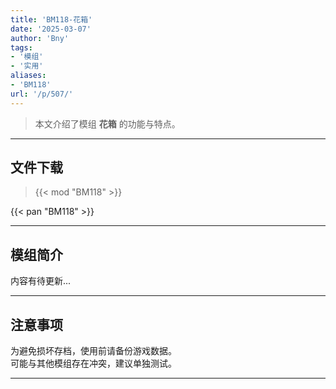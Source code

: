 ```yaml
---
title: 'BM118-花箱'
date: '2025-03-07'
author: 'Bny'
tags:
- '模组'
- '实用'
aliases:
- 'BM118'
url: '/p/507/'
---
```


> 本文介绍了模组 **花箱** 的功能与特点。

---

## 文件下载  

> {{< mod "BM118" >}}  

{{< pan "BM118" >}}  

---

## 模组简介

>  
内容有待更新...  

---

## 注意事项

>  
为避免损坏存档，使用前请备份游戏数据。  
可能与其他模组存在冲突，建议单独测试。  

---

